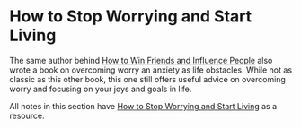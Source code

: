 # How to Stop Worrying and Start Living

The same author behind [How to Win Friends and Influence People](./../winFriendsInfluencePeople/README.md) also wrote a book on overcoming worry an anxiety as life obstacles. While not as classic as this other book, this one still offers useful advice on overcoming worry and focusing on your joys and goals in life.

All notes in this section have [How to Stop Worrying and Start Living](https://www.amazon.com/How-Stop-Worrying-Start-Living/dp/0671733354) as a resource.
